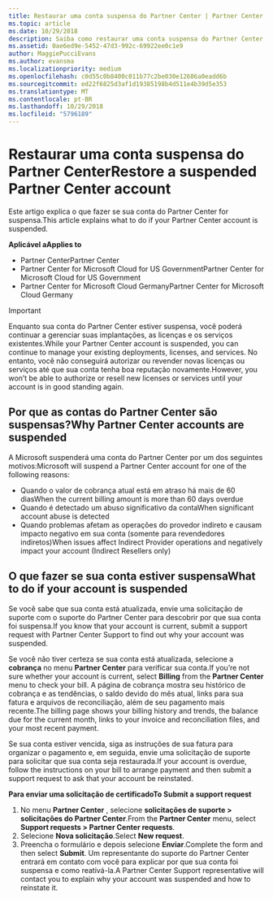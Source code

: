 ```yaml
---
title: Restaurar uma conta suspensa do Partner Center | Partner Center
ms.topic: article
ms.date: 10/29/2018
description: Saiba como restaurar uma conta suspensa do Partner Center, por que acontece a suspensão da conta de parceiro e como você pode usar sua conta durante a suspensão.
ms.assetid: 0ae6ed9e-5452-47d3-992c-69922ee0c1e9
author: MaggiePucciEvans
ms.author: evansma
ms.localizationpriority: medium
ms.openlocfilehash: c0d55c0b8400c011b77c2be030e12686a0eadd6b
ms.sourcegitcommit: ed22f6825d3af1d19385198b4d511e4b39d5e353
ms.translationtype: MT
ms.contentlocale: pt-BR
ms.lasthandoff: 10/29/2018
ms.locfileid: "5796189"
---
```

# <a name="restore-a-suspended-partner-center-account"></a><span data-ttu-id="e13f4-103">Restaurar uma conta suspensa do Partner Center</span><span class="sxs-lookup"><span data-stu-id="e13f4-103">Restore a suspended Partner Center account</span></span>

<span data-ttu-id="e13f4-104">Este artigo explica o que fazer se sua conta do Partner Center for suspensa.</span><span class="sxs-lookup"><span data-stu-id="e13f4-104">This article explains what to do if your Partner Center account is suspended.</span></span>

**<span data-ttu-id="e13f4-105">Aplicável a</span><span class="sxs-lookup"><span data-stu-id="e13f4-105">Applies to</span></span>**

-  <span data-ttu-id="e13f4-106">Partner Center</span><span class="sxs-lookup"><span data-stu-id="e13f4-106">Partner Center</span></span>
-  <span data-ttu-id="e13f4-107">Partner Center for Microsoft Cloud for US Government</span><span class="sxs-lookup"><span data-stu-id="e13f4-107">Partner Center for Microsoft Cloud for US Government</span></span>
-  <span data-ttu-id="e13f4-108">Partner Center for Microsoft Cloud Germany</span><span class="sxs-lookup"><span data-stu-id="e13f4-108">Partner Center for Microsoft Cloud Germany</span></span>

> [!IMPORTANT]  
> <span data-ttu-id="e13f4-109">Enquanto sua conta do Partner Center estiver suspensa, você poderá continuar a gerenciar suas implantações, as licenças e os serviços existentes.</span><span class="sxs-lookup"><span data-stu-id="e13f4-109">While your Partner Center account is suspended, you can continue to manage your existing deployments, licenses, and services.</span></span> <span data-ttu-id="e13f4-110">No entanto, você não conseguirá autorizar ou revender novas licenças ou serviços até que sua conta tenha boa reputação novamente.</span><span class="sxs-lookup"><span data-stu-id="e13f4-110">However, you won’t be able to authorize or resell new licenses or services until your account is in good standing again.</span></span>

## <a name="why-partner-center-accounts-are-suspended"></a><span data-ttu-id="e13f4-111">Por que as contas do Partner Center são suspensas?</span><span class="sxs-lookup"><span data-stu-id="e13f4-111">Why Partner Center accounts are suspended</span></span>

<span data-ttu-id="e13f4-112">A Microsoft suspenderá uma conta do Partner Center por um dos seguintes motivos:</span><span class="sxs-lookup"><span data-stu-id="e13f4-112">Microsoft will suspend a Partner Center account for one of the following reasons:</span></span>

- <span data-ttu-id="e13f4-113">Quando o valor de cobrança atual está em atraso há mais de 60 dias</span><span class="sxs-lookup"><span data-stu-id="e13f4-113">When the current billing amount is more than 60 days overdue</span></span> 
- <span data-ttu-id="e13f4-114">Quando é detectado um abuso significativo da conta</span><span class="sxs-lookup"><span data-stu-id="e13f4-114">When significant account abuse is detected</span></span>
- <span data-ttu-id="e13f4-115">Quando problemas afetam as operações do provedor indireto e causam impacto negativo em sua conta (somente para revendedores indiretos)</span><span class="sxs-lookup"><span data-stu-id="e13f4-115">When issues affect Indirect Provider operations and negatively impact your account (Indirect Resellers only)</span></span>

## <a name="what-to-do-if-your-account-is-suspended"></a><span data-ttu-id="e13f4-116">O que fazer se sua conta estiver suspensa</span><span class="sxs-lookup"><span data-stu-id="e13f4-116">What to do if your account is suspended</span></span>

<span data-ttu-id="e13f4-117">Se você sabe que sua conta está atualizada, envie uma solicitação de suporte com o suporte do Partner Center para descobrir por que sua conta foi suspensa.</span><span class="sxs-lookup"><span data-stu-id="e13f4-117">If you know that your account is current, submit a support request with Partner Center Support to find out why your account was suspended.</span></span> 

<span data-ttu-id="e13f4-118">Se você não tiver certeza se sua conta está atualizada, selecione a **cobrança** no menu **Partner Center** para verificar sua conta.</span><span class="sxs-lookup"><span data-stu-id="e13f4-118">If you’re not sure whether your account is current, select **Billing** from the **Partner Center** menu to check your bill.</span></span> <span data-ttu-id="e13f4-119">A página de cobrança mostra seu histórico de cobrança e as tendências, o saldo devido do mês atual, links para sua fatura e arquivos de reconciliação, além de seu pagamento mais recente.</span><span class="sxs-lookup"><span data-stu-id="e13f4-119">The billing page shows your billing history and trends, the balance due for the current month, links to your invoice and reconciliation files, and your most recent payment.</span></span>

<span data-ttu-id="e13f4-120">Se sua conta estiver vencida, siga as instruções de sua fatura para organizar o pagamento e, em seguida, envie uma solicitação de suporte para solicitar que sua conta seja restaurada.</span><span class="sxs-lookup"><span data-stu-id="e13f4-120">If your account is overdue, follow the instructions on your bill to arrange payment and then submit a support request to ask that your account be reinstated.</span></span> 

**<span data-ttu-id="e13f4-121">Para enviar uma solicitação de certificado</span><span class="sxs-lookup"><span data-stu-id="e13f4-121">To Submit a support request</span></span>**

1.  <span data-ttu-id="e13f4-122">No menu **Partner Center** , selecione **solicitações de suporte > solicitações do Partner Center**.</span><span class="sxs-lookup"><span data-stu-id="e13f4-122">From the **Partner Center** menu, select **Support requests > Partner Center requests**.</span></span>
2.  <span data-ttu-id="e13f4-123">Selecione **Nova solicitação**.</span><span class="sxs-lookup"><span data-stu-id="e13f4-123">Select **New request**.</span></span> 
3.  <span data-ttu-id="e13f4-124">Preencha o formulário e depois selecione **Enviar**.</span><span class="sxs-lookup"><span data-stu-id="e13f4-124">Complete the form and then select **Submit**.</span></span> <span data-ttu-id="e13f4-125">Um representante do suporte do Partner Center entrará em contato com você para explicar por que sua conta foi suspensa e como reativá-la.</span><span class="sxs-lookup"><span data-stu-id="e13f4-125">A Partner Center Support representative will contact you to explain why your account was suspended and how to reinstate it.</span></span>



